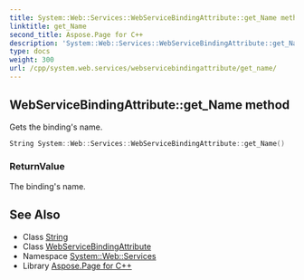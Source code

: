```yaml
---
title: System::Web::Services::WebServiceBindingAttribute::get_Name method
linktitle: get_Name
second_title: Aspose.Page for C++
description: 'System::Web::Services::WebServiceBindingAttribute::get_Name method. Gets the binding''s name in C++.'
type: docs
weight: 300
url: /cpp/system.web.services/webservicebindingattribute/get_name/
---
```

## WebServiceBindingAttribute::get_Name method


Gets the binding's name.

```cpp
String System::Web::Services::WebServiceBindingAttribute::get_Name()
```


### ReturnValue

The binding's name.

## See Also

* Class [String](../../../system/string/)
* Class [WebServiceBindingAttribute](../)
* Namespace [System::Web::Services](../../)
* Library [Aspose.Page for C++](../../../)
